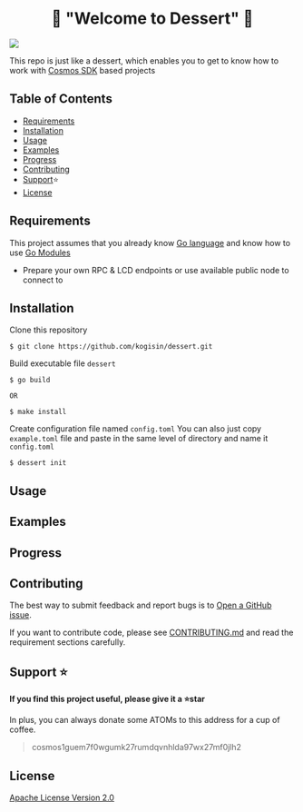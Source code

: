 <h1 align="center">🙇 "Welcome to Dessert" 🙇</h1>

<p>
<img  src="https://img.shields.io/badge/version-0.0.1-blue.svg?cacheSeconds=2592000" />
</p>

This repo is just like a dessert, which enables you to get to know how to work with [Cosmos SDK](https://github.com/cosmos/cosmos-sdk) based projects

## Table of Contents

- [Requirements](#Requirements)
- [Installation](#Installation)
- [Usage](#Usage)
- [Examples](#Examples)
- [Progress](#Progress)
- [Contributing](#Contributing)
- [Support](#Support)⭐️ ️
- [License](#License)

## Requirements

This project assumes that you already know [Go language](https://golang.org/) and know how to use [Go Modules](https://github.com/golang/go/wiki/Modules)

- Prepare your own RPC & LCD endpoints or use available public node to connect to

## Installation

Clone this repository
```
$ git clone https://github.com/kogisin/dessert.git
```

Build executable file `dessert`
```
$ go build

OR

$ make install 
```

Create configuration file named `config.toml`
You can also just copy `example.toml` file and paste in the same level of directory and name it `config.toml`
```
$ dessert init
```

## Usage

## Examples

## Progress

## Contributing

The best way to submit feedback and report bugs is to [Open a GitHub issue](https://github.com/kogisin/dessert/issues). 

If you want to contribute code, please see [CONTRIBUTING.md](https://github.com/kogisin/dessert/contrib) and read the requirement sections carefully.

## Support ⭐️ 

**If you find this project useful, please give it a ⭐️star** 

In plus, you can always donate some ATOMs to this address for a cup of coffee.

> cosmos1guem7f0wgumk27rumdqvnhlda97wx27mf0jlh2

## License

[Apache License Version 2.0](https://github.com/kogisin/dessert/LICENSE)